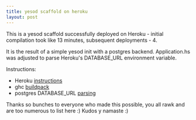 ```yaml
---
title: yesod scaffold on heroku
layout: post
---
```


This is a yesod scaffold successfully deployed on Heroku - initial compilation took like 13 minutes, subsequent deployments - 4.

It is the result of a simple yesod init with a postgres backend.  Application.hs was adjusted to parse Heroku's DATABASE_URL environment variable.  

Instructions:

-  Heroku [instructions](https://devcenter.heroku.com/articles/third-party-buildpacks)
-  ghc [buildpack](https://github.com/begriffs/heroku-buildpack-ghc)
-  postgres DATABASE_URL [parsing](http://pbrisbin.com/posts/parsing_database_url/)

Thanks so bunches to everyone who made this possible, you all rawk and are too numerous to list here :) Kudos y namaste :)

